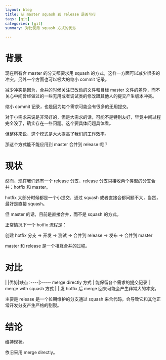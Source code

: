 ```yaml
---
layout: blog
title: 从 master squash 到 release 是否可行
tags: [git]
categories: [git]
summary: 对比使用 squash 方式的优劣

---
```

# 背景
现在所有合 master 的分支都要求用 squash 的方式，这样一方面可以减少很多的冲突，另外一个方面也可以极大的缩小 commit 记录。

减少冲突是因为，合并的时候关注已改动的文件和目标 master 文件的差异，而不关心中间曾经做过的一些无用或者调试类的修改跟其他人的提交产生版本冲突。

缩小 commit 记录，也是因为每个需求可能会有很多的无用提交。



对于小需求来说是非常好的，但是大需求的话，可能不是特别友好，毕竟中间过程完全没了，确实存在一些问题。这个要具体问题具体看。

但整体来说，这个模式是大大提高了我们的工作效率。



那这个方式能不能应用到 master 合并到 release 呢？

# 现状
然而，现在我们还有一个 release 分支，release 分支只接收两个类型的分支合并：hotfix 和 master。

hotfix 大部分时候都是一个小提交，通过 squash 或者直接合都问题不大，当然，最好是直接 squash。

但 master 的话，目前是直接合并，而不是 squash 的方式。



正常情况下一个 hotfix 流程是：

创建 hotfix 分支 → 开发 → 测试 → 合并到 release → 发布 → 合并到 master



master 和 release 是一个相互合并的过程。

# 对比
| |优势|缺点
:----|:-----
merge directly 方式	| 能保留各个需求的提交记录 |
merge with squash 方式 | | 发 hotfix 后 merge 回来可能会产生非常大的冲突。

主要是 release 是一个长期维护的分支通过 squash 来合代码，会导致它和其他正常开发分支产生严格的割裂。

# 结论
维持现状。

依旧采用 merge directly。